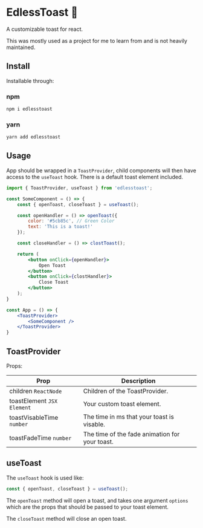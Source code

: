 # EdlessToast 🍞
A customizable toast for react.

This was mostly used as a project for me to learn from and is not heavily maintained.

## Install
Installable through:

### npm
```bash
npm i edlesstoast
```

### yarn
```bash
yarn add edlesstoast
```

## Usage

App should be wrapped in a `ToastProvider`, child components will then have access to the `useToast` hook. There is a default toast element included.

```jsx
import { ToastProvider, useToast } from 'edlesstoast';

const SomeComponent = () => {
    const { openToast, closeToast } = useToast();

    const openHandler = () => openToast({ 
        color: '#5cb85c', // Green Color
        text: 'This is a toast!' 
    });

    const closeHandler = () => clostToast();

    return (
        <button onClick={openHandler}>
            Open Toast
        </button>
        <button onClick={clostHandler}>
            Close Toast
        </button>
    );
}

const App = () => {
    <ToastProvider>
        <SomeComponent />
    </ToastProvider>
}

```

## ToastProvider
Props:

| Prop                      | Description                                       |
|---------------------------|---------------------------------------------------|
| children `ReactNode`      | Children of the ToastProvider.                    |
| toastElement `JSX Element`| Your custom toast element.                        |
| toastVisableTime `number` | The time in ms that your toast is visable.        |
| toastFadeTime `number`    | The time of the fade animation for your toast.    |

## useToast
The `useToast` hook is used like:

```jsx
const { openToast, closeToast } = useToast();
```

The `openToast` method will open a toast, and takes one argument `options` which are the props that should be passed to your toast element.

The `closeToast` method will close an open toast.
